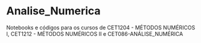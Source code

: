 # Analise_Numerica
Notebooks e códigos para os cursos de CET1204 - MÉTODOS NUMÉRICOS I, CET1212 - MÉTODOS NUMÉRICOS II e CET086-ANÁLISE_NUMÉRICA

